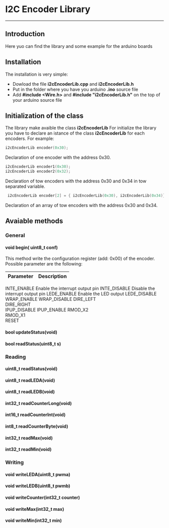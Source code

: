 # I2C Encoder Library
--------------------------------------------------------------------------------

## Introduction

Here yuo can find the library and some example for the arduino boards

## Installation 

The installation is very simple:
* Dowload the file **i2cEncoderLib.cpp** and **i2cEncoderLib.h**
* Put in the folder where you have you arduino **.ino** source file
* Add **#include <Wire.h>** and **#include "i2cEncoderLib.h"** on the top of your arduino source file

## Initialization of the class

The library make avaible the class **i2cEncoderLib**
For initialize the library you have to declare an istance of the class **i2cEncoderLib** for each encoders.
For example:

``` C++
i2cEncoderLib encoder(0x30);
```
Declaration of one encoder with the address 0x30.

```C++
i2cEncoderLib encoder1(0x30);
i2cEncoderLib encoder2(0x32);
```
Declaration of tow encoders with the address 0x30 and 0x34 in tow separated variable.

```C++
 i2cEncoderLib encoder[2] = { i2cEncoderLib(0x30), i2cEncoderLib(0x34)};
```
Declaration of an array of tow encoders with the address 0x30 and 0x34.

## Avaiable methods

### General
#### void begin( uint8_t conf)
This method write the configuration register (add: 0x00) of the encoder.
Possible parameter are the following:

| Parameter     | Description   | 
| ------------- |:-------------:| 
INTE_ENABLE	    Enable the interrupt output pin
INTE_DISABLE    Disable the interrupt output pin
LEDE_ENABLE	    Enable the LED output
LEDE_DISABLE
WRAP_ENABLE	
WRAP_DISABLE
DIRE_LEFT	
DIRE_RIGHT	
IPUP_DISABLE
IPUP_ENABLE 
RMOD_X2		
RMOD_X1		
RESET		



#### bool updateStatus(void)
#### bool readStatus(uint8_t s)
   
### Reading
#### uint8_t readStatus(void)
#### uint8_t readLEDA(void)
#### uint8_t readLEDB(void)
#### int32_t readCounterLong(void)
#### int16_t readCounterInt(void)
#### int8_t readCounterByte(void)
#### int32_t readMax(void)
#### int32_t readMin(void)

### Writing
#### void writeLEDA(uint8_t pwma)
#### void writeLEDB(uint8_t pwmb)
#### void writeCounter(int32_t counter)
#### void writeMax(int32_t max)
#### void writeMin(int32_t min)



